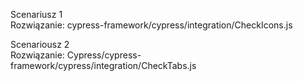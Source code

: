 
Scenariusz 1  
Rozwiązanie: cypress-framework/cypress/integration/CheckIcons.js 

Scenariousz 2  
Rozwiązanie: Cypress/cypress-framework/cypress/integration/CheckTabs.js  
